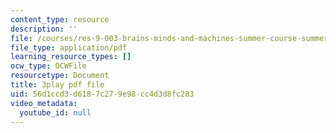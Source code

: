 ```yaml
---
content_type: resource
description: ''
file: /courses/res-9-003-brains-minds-and-machines-summer-course-summer-2015/56d1ccd3d6187c279e98cc4d3d8fc283_ggcbVV3Tquo.pdf
file_type: application/pdf
learning_resource_types: []
ocw_type: OCWFile
resourcetype: Document
title: 3play pdf file
uid: 56d1ccd3-d618-7c27-9e98-cc4d3d8fc283
video_metadata:
  youtube_id: null
---
```

